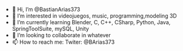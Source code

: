 - 👋 Hi, I’m @BastianArias373
- 👀 I’m interested in videojuegos, music, programming,modeling 3D
- 🌱 I’m currently learning Blender, C, C++, CSharp, Python, Java, SpringToolSuite, mySQL, Unity
- 💞️ I’m looking to collaborate in whatever
- 📫 How to reach me:
    Twiter: @BArias373
    

<!---
BastianArias373/BastianArias373 is a ✨ special ✨ repository because its `README.md` (this file) appears on your GitHub profile.
You can click the Preview link to take a look at your changes.
--->
